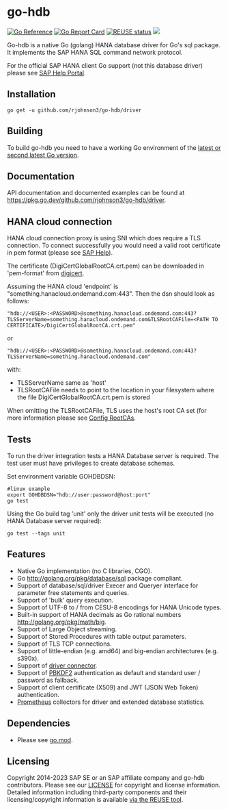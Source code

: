 # go-hdb
[![Go Reference](https://pkg.go.dev/badge/github.com/rjohnson3/go-hdb/driver.svg)](https://pkg.go.dev/github.com/rjohnson3/go-hdb/driver)
[![Go Report Card](https://goreportcard.com/badge/github.com/rjohnson3/go-hdb)](https://goreportcard.com/report/github.com/rjohnson3/go-hdb)
[![REUSE status](https://api.reuse.software/badge/github.com/rjohnson3/go-hdb)](https://api.reuse.software/info/github.com/rjohnson3/go-hdb)
![](https://github.com/rjohnson3/go-hdb/workflows/build/badge.svg)

Go-hdb is a native Go (golang) HANA database driver for Go's sql package. It implements the SAP HANA SQL command network protocol.

For the official SAP HANA client Go support (not this database driver) please see [SAP Help Portal](https://help.sap.com/viewer/0eec0d68141541d1b07893a39944924e/2.0.02/en-US/0ffbe86c9d9f44338441829c6bee15e6.html).

## Installation

```
go get -u github.com/rjohnson3/go-hdb/driver
```

## Building

To build go-hdb you need to have a working Go environment of the [latest or second latest Go version](https://golang.org/dl/).

## Documentation

API documentation and documented examples can be found at <https://pkg.go.dev/github.com/rjohnson3/go-hdb/driver>.

## HANA cloud connection

HANA cloud connection proxy is using SNI which does require a TLS connection.
To connect successfully you would need a valid root certificate in pem format (please see
[SAP Help](https://help.sap.com/viewer/cc53ad464a57404b8d453bbadbc81ceb/Cloud/en-US/5bd9bcec690346a8b36df9161b1343c2.html)).

The certificate (DigiCertGlobalRootCA.crt.pem) can be downloaded in 'pem-format' from
[digicert](https://www.digicert.com/kb/digicert-root-certificates.htm).

Assuming the HANA cloud 'endpoint' is "something.hanacloud.ondemand.com:443". Then the dsn should look as follows:

```
"hdb://<USER>:<PASSWORD>@something.hanacloud.ondemand.com:443?TLSServerName=something.hanacloud.ondemand.com&TLSRootCAFile=<PATH TO CERTIFICATE>/DigiCertGlobalRootCA.crt.pem"
```

or

```
"hdb://<USER>:<PASSWORD>@something.hanacloud.ondemand.com:443?TLSServerName=something.hanacloud.ondemand.com"
```

with:
- TLSServerName same as 'host'
- TLSRootCAFile needs to point to the location in your filesystem where the file DigiCertGlobalRootCA.crt.pem is stored

When omitting the TLSRootCAFile, TLS uses the host's root CA set (for more information please see
[Config RootCAs](https://pkg.go.dev/crypto/tls#Config).

## Tests

To run the driver integration tests a HANA Database server is required. The test user must have privileges to create database schemas.

Set environment variable GOHDBDSN:

```
#linux example
export GOHDBDSN="hdb://user:password@host:port"
go test
```

Using the Go build tag 'unit' only the driver unit tests will be executed (no HANA Database server required):

```
go test --tags unit
```

## Features

* Native Go implementation (no C libraries, CGO).
* Go <http://golang.org/pkg/database/sql> package compliant.
* Support of database/sql/driver Execer and Queryer interface for parameter free statements and queries.
* Support of 'bulk' query execution.
* Support of UTF-8 to / from CESU-8 encodings for HANA Unicode types.
* Built-in support of HANA decimals as Go rational numbers <http://golang.org/pkg/math/big>.
* Support of Large Object streaming.
* Support of Stored Procedures with table output parameters.
* Support of TLS TCP connections.
* Support of little-endian (e.g. amd64) and big-endian architectures (e.g. s390x).
* Support of [driver connector](https://golang.org/pkg/database/sql/driver/#Connector).
* Support of [PBKDF2](https://tools.ietf.org/html/rfc2898) authentication as default and standard user / password as fallback.
* Support of client certificate (X509) and JWT (JSON Web Token) authentication.
* [Prometheus](https://prometheus.io) collectors for driver and extended database statistics.

## Dependencies

* Please see [go.mod](https://github.com/rjohnson3/go-hdb/blob/main/go.mod).

## Licensing

Copyright 2014-2023 SAP SE or an SAP affiliate company and go-hdb contributors. Please see our [LICENSE](LICENSE.md) for copyright and license information. Detailed information including third-party components and their licensing/copyright information is available [via the REUSE tool](https://api.reuse.software/info/github.com/rjohnson3/go-hdb).
